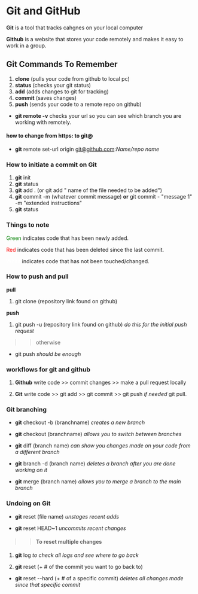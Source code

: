 # Git and GitHub 

**Git** is a tool that tracks cahgnes on your local computer

**Github** is a website that stores your code remotely and makes it easy to work in a group.

## Git Commands To Remember

1. **clone** (pulls your code from github to local pc)
2. **status** (checks your git status)
3. **add** (adds changes to git for tracking)
4. **commit** (saves changes)
5. **push** (sends your code to a remote repo on github)

- **git remote -v** checks your url so you can see which branch you are working with remotely.

#### how to change from https: to git@

- **git** remote set-url origin git@github.com:*Name/repo name*

### How to initiate a commit on Git ###

1. **git** init
2. **git** status
3. **git** add . (or git add " name of the file needed to be added")
4. **git** commit -m (whatever commit message) **or**  git commit - "message 1" -m "extended instructions"
5. **git** status

### Things to note ###

<span style="color:green"> Green</span> indicates code that has been newly added.

<span style="color:red">Red</span> indicates code that has been deleted since the last commit.

<span style="color:white">White</span> indicates code that has not been touched/changed.

### How to push and pull 

**pull**

1. git clone (repository link found on github)

**push**

1. git push -u (repository link found on github) *do this for the initial push request*

>> otherwise

- git push *should be enough*



### workflows for git and github

1. **Github** write code >> commit changes >> make a pull request locally

2. **Git** write code >> git add >> git commit >> git push *if needed* git pull.


### Git branching

- **git** checkout -b (branchname) *creates a new branch*

- **git** checkout (branchname) *allows you to switch between branches*

- **git** diff (branch name) *can show you changes made on your code from a different branch*

- **git** branch -d (branch name) *deletes a branch after you are done working on it*

- **git** merge (branch name) *allows you to merge a branch to the main branch*
 

### Undoing on Git

- **git** reset (file name) *unstages recent adds*

- **git** reset HEAD~1 *uncommits recent changes*

>> #### To reset multiple changes

1. **git** log *to check all logs and see where to go back*

2. **git** reset (+ # of the commit you want to go back to)

- **git** reset --hard (+ # of a specific commit) *deletes all changes made since that specific commit*